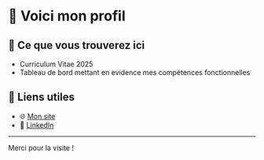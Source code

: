 # 👋 Voici mon profil

## 🚀 Ce que vous trouverez ici
- Curriculum Vitae 2025
- Tableau de bord mettant en evidence mes compétences fonctionnelles

## 🔗 Liens utiles
- 🌐 [Mon site](https://github.com/JulienSERE99)
- 💼 [LinkedIn](https://www.linkedin.com/in/julien-s-06931b14a/)

---

Merci pour la visite !

